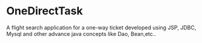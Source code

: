 # OneDirectTask
A flight search application for a one-way ticket developed using JSP, JDBC, Mysql and other advance java concepts like Dao, Bean,etc..
